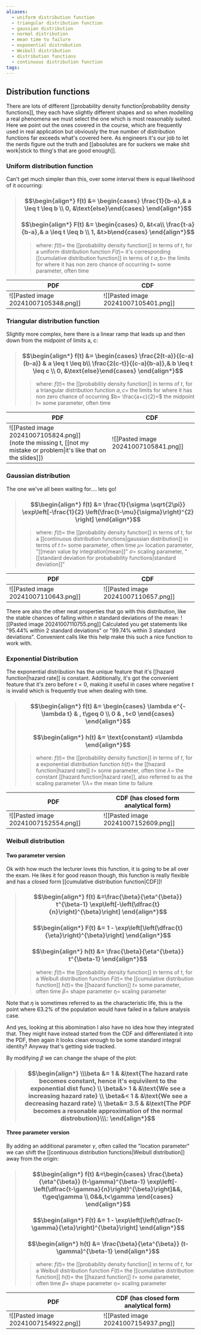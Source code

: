 ```yaml
---
aliases:
  - uniform distribution function
  - triangular distribution function
  - gaussian distribution
  - normal distribution
  - mean time to failure
  - exponential distrobution
  - Weibull distribution
  - distribution functions
  - continuous distribution function
tags:
---
```


## Distribution functions

There are lots of different [[probability density function|probability density functions]], they each have slightly different shapes and so when modelling a real phenomena we must select the one which is most reasonably suited. Here we point out the ones covered in the course, which are frequently used in real application but obviously the true number of distribution functions far exceeds what's covered here. As engineers it's our job to let the nerds figure out the truth and [[absolutes are for suckers we make shit work|stick to thing's that are good enough]].

### Uniform distribution function

Can't get much simpler than this, over some interval there is equal likelihood of it occurring:

> ### $$\begin{align*} f(t)  &= \begin{cases}    \frac{1}{b-a},& a \leq t \leq b \\    0, &\text{else}\end{cases}  \end{align*}$$
> ### $$\begin{align*} F(t)  &= \begin{cases}  0, &t<a\\  \frac{t-a}{b-a},& a \leq t \leq b \\    1, &t>b\end{cases}  \end{align*}$$
>> where:
>> $f(t)=$ the [[probability density function]] in terms of $t$, for a uniform distribution function
>> $F(t)=$ it's corresponding [[cumulative distribution function]] in terms of $t$
>> $a,b=$ the limits for where it has non zero chance of occurring
>> $t=$ some parameter, often time 

| PDF                                  | CDF                                  |
| ------------------------------------ | ------------------------------------ |
| ![[Pasted image 20241007105348.png]] | ![[Pasted image 20241007105401.png]] |

### Triangular distribution function

Slightly more complex, here there is a linear ramp that leads up and then down from the midpoint of limits a, c:

> ### $$\begin{align*} f(t)  &= \begin{cases} \frac{2(t-a)}{(c-a)(b-a)} & a \leq t \leq b\\ \frac{2(c-t)}{(c-a)(b-a)},& b \leq t \leq c \\    0, &\text{else}\end{cases}  \end{align*}$$
>> where:
>> $f(t)=$ the [[probability density function]] in terms of $t$, for a triangular distribution function
>> $a,c=$ the limits for where it has non zero chance of occurring
>> $b= \frac{a+c}{2}=$ the midpoint
>> $t=$ some parameter, often time 

| PDF                                                                                                                       | CDF                                  |
| ------------------------------------------------------------------------------------------------------------------------- | ------------------------------------ |
| ![[Pasted image 20241007105824.png]]<br>(note the missing t, [[not my mistake or problem\|it's like that on the slides]]) | ![[Pasted image 20241007105841.png]] |

### Gaussian distribution

The one we've all been waiting for.... lets go!

> ### $$\begin{align*} f(t)  &= \frac{1}{\sigma \sqrt{2\pi}} \exp\left[-\frac{1}{2} \left(\frac{t-\mu}{\sigma}\right)^{2} \right] \end{align*}$$
>> where:
>> $f(t)=$ the [[probability density function]] in terms of $t$, for a [[continuous distribution functions|gaussian distribution]] in terms of $t$ 
>> $t=$ some parameter, often time 
>> $\mu=$ location parameter, "[[mean value by integration|mean]]"
>> $\sigma=$ scaling parameter, "[[standard deviation for probabability functions|standard deviation]]"


| PDF                                  | CDF                                  |
| ------------------------------------ | ------------------------------------ |
| ![[Pasted image 20241007110643.png]] | ![[Pasted image 20241007110657.png]] |

There are also the other neat properties that go with this distribution, like the stable chances of falling within $n$ standard deviations of the mean:
![[Pasted image 20241007110755.png]]
Calculated you get statements like "95.44% within 2 standard deviations" or "99.74% within 3 standard deviations". Convenient calls like this help make this such a nice function to work with.


### Exponential Distribution

The exponential distribution has the unique feature that it's [[hazard function|hazard rate]] is constant. Additionally, it's got the convenient feature that it's zero before $t=0$, making it useful in cases where negative $t$ is invalid which is frequently true when dealing with time.

> ### $$\begin{align*} f(t)  &=  \begin{cases} \lambda e^{-\lambda t} & , t\geq 0 \\ 0 & , t<0 \end{cases} \end{align*}$$
> ### $$\begin{align*} h(t) &= \text{constant} =\lambda \end{align*}$$
>> where:
>> $f(t)=$ the [[probability density function]] in terms of $t$, for a exponential distribution function
>> $h(t)=$ the [[hazard function|hazard rate]]
>> $t=$ some parameter, often time 
>> $\lambda=$ the constant [[hazard function|hazard rate]], also referred to as the scaling parameter
>> $1/\lambda=$ the mean time to failure


| PDF                                  | CDF (has closed form analytical form) |
| ------------------------------------ | ------------------------------------- |
| ![[Pasted image 20241007152554.png]] | ![[Pasted image 20241007152609.png]]  |

### Weibull distribution

#### Two parameter version

Ok with how much the lecturer loves this function, it is going to be all over the exam. He likes it for good reason though, this function is really flexible and has a closed form [[cumulative distribution function|CDF]]!

> ### $$\begin{align*} f(t)  &=\frac{\beta}{\eta^{\beta}} t^{\beta-1} \exp\left[-\left(\dfrac{t}{n}\right)^{\beta}\right]  \end{align*}$$
> ### $$\begin{align*} F(t)  &= 1 - \exp\left[\left(\dfrac{t}{\eta}\right)^{\beta}\right] \end{align*}$$
> ### $$\begin{align*} h(t)  &= \frac{\beta}{\eta^{\beta}} t^{\beta-1} \end{align*}$$
>> where:
>> $f(t)=$ the [[probability density function]] in terms of $t$, for a Weibull distribution function
>> $F(t)=$ the [[cumulative distribution function]]
>> $h(t)=$ the [[hazard function]]
>> $t=$ some parameter, often time
>> $\beta=$ shape parameter
>> $\eta=$ scaling parameter 

Note that $\eta$ is sometimes referred to as the characteristic life, this is the point where 63.2% of the population would have failed in a failure analysis case.

And yes, looking at this abomination I also have no idea how they integrated that. They might have instead started from the CDF and differentiated it into the PDF, then again it looks clean enough to be some standard integral identity? Anyway that's getting side tracked.

By modifying $\beta$ we can change the shape of the plot:
> ### $$\begin{align*} \\\beta  &= 1 & &\text{The hazard rate becomes constant, hence it's equivilent to the exponential dist func} \\ \beta&> 1 & &\text{We see a increasing hazard rate} \\ \beta&< 1 & &\text{We see a decreasing hazard rate} \\ \beta&= 3.5 & &\text{The PDF becomes a resonable approximation of the normal distrobution}\\\: \end{align*}$$
#### Three parameter version

By adding an additional parameter $\gamma$, often called the "location parameter" we can shift the [[continuous distribution functions|Weibull distribution]] away from the origin:

> ### $$\begin{align*} f(t)  &=\begin{cases} \frac{\beta}{\eta^{\beta}} (t-\gamma)^{\beta-1} \exp\left[-\left(\dfrac{t-\gamma}{n}\right)^{\beta}\right]&&, t\geq\gamma \\ 0&&,t<\gamma \end{cases} \end{align*}$$
> ### $$\begin{align*} F(t)  &= 1 - \exp\left[\left(\dfrac{t-\gamma}{\eta}\right)^{\beta}\right] \end{align*}$$
> ### $$\begin{align*} h(t)  &= \frac{\beta}{\eta^{\beta}} (t-\gamma)^{\beta-1} \end{align*}$$
>> where:
>> $f(t)=$ the [[probability density function]] in terms of $t$, for a Weibull distribution function
>> $F(t)=$ the [[cumulative distribution function]]
>> $h(t)=$ the [[hazard function]]
>> $t=$ some parameter, often time
>> $\beta=$ shape parameter
>> $\eta=$ scaling parameter 

| PDF                                  | CDF (has closed form analytical form) |
| ------------------------------------ | ------------------------------------- |
| ![[Pasted image 20241007154922.png]] | ![[Pasted image 20241007154937.png]]  |

